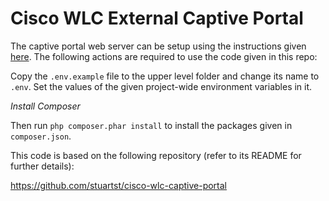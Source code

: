 # Cisco WLC External Captive Portal

The captive portal web server can be setup using the instructions given [here](https://gist.github.com/nasirhafeez/4e1c2c5536d313db96e2b4ce4b3b269e). The following actions are required to use the code given in this repo:
 
Copy the `.env.example` file to the upper level folder and change its name to `.env`. Set the values of the given project-wide environment variables in it.

*Install Composer*

Then run `php composer.phar install` to install the packages given in `composer.json`.

This code is based on the following repository (refer to its README for further details):

https://github.com/stuartst/cisco-wlc-captive-portal
